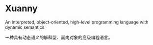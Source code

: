 # Xuanny

An interpreted, object-oriented, high-level programming language with dynamic semantics.

一种具有动态语义的解释型、面向对象的高级编程语言。
